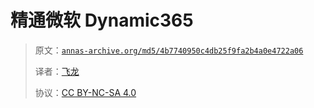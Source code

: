 # 精通微软 Dynamic365

> 原文：[`annas-archive.org/md5/4b7740950c4db25f9fa2b4a0e4722a06`](https://annas-archive.org/md5/4b7740950c4db25f9fa2b4a0e4722a06)
> 
> 译者：[飞龙](https://github.com/wizardforcel)
> 
> 协议：[CC BY-NC-SA 4.0](http://creativecommons.org/licenses/by-nc-sa/4.0/)